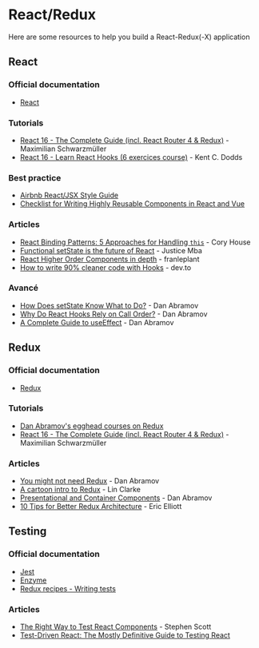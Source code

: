 # React/Redux

Here are some resources to help you build a React-Redux(-X) application

## React

### Official documentation
* [React](https://reactjs.org/docs/hello-world.html)

### Tutorials
* [React 16 - The Complete Guide (incl. React Router 4 & Redux)](https://abbeal.udemy.com/react-the-complete-guide-incl-redux/)  - Maximilian Schwarzmüller
* [React 16 - Learn React Hooks (6 exercices course)](https://github.com/kentcdodds/learn-react-hooks)  - Kent C. Dodds

### Best practice
* [Airbnb React/JSX Style Guide](https://github.com/airbnb/javascript/tree/master/react)
* [Checklist for Writing Highly Reusable Components in React and Vue](https://hackernoon.com/checklist-for-writing-highly-reusable-components-in-react-and-vue-531f963864bd)

### Articles
* [React Binding Patterns: 5 Approaches for Handling `this`](https://medium.freecodecamp.org/react-binding-patterns-5-approaches-for-handling-this-92c651b5af56) - Cory House
* [Functional setState is the future of React](https://medium.freecodecamp.org/functional-setstate-is-the-future-of-react-374f30401b6b) - Justice Mba
* [React Higher Order Components in depth](https://medium.com/@franleplant/react-higher-order-components-in-depth-cf9032ee6c3e) - franleplant
* [How to write 90% cleaner code with Hooks](https://dev.to/aman_singh/how-to-write-90-cleaner-code-with-hooks-1mmj) - dev.to

### Avancé

* [How Does setState Know What to Do?](https://overreacted.io/how-does-setstate-know-what-to-do/) - Dan Abramov
* [Why Do React Hooks Rely on Call Order?](https://overreacted.io/why-do-hooks-rely-on-call-order/) - Dan Abramov
* [A Complete Guide to useEffect](https://overreacted.io/a-complete-guide-to-useeffect/) - Dan Abramov

## Redux

### Official documentation
* [Redux](https://redux.js.org/)

### Tutorials
* [Dan Abramov's egghead courses on Redux](https://egghead.io/instructors/dan-abramov)
* [React 16 - The Complete Guide (incl. React Router 4 & Redux)](https://abbeal.udemy.com/react-the-complete-guide-incl-redux/) - Maximilian Schwarzmüller

### Articles
* [You might not need Redux](https://medium.com/@dan_abramov/you-might-not-need-redux-be46360cf367) - Dan Abramov
* [A cartoon intro to Redux](https://code-cartoons.com/a-cartoon-intro-to-redux-3afb775501a6) - Lin Clarke
* [Presentational and Container Components](https://medium.com/@dan_abramov/smart-and-dumb-components-7ca2f9a7c7d0) - Dan Abramov
* [10 Tips for Better Redux Architecture](https://medium.com/javascript-scene/10-tips-for-better-redux-architecture-69250425af44) - Eric Elliott

## Testing

### Official documentation
* [Jest](https://facebook.github.io/jest/docs/en/getting-started.html)
* [Enzyme](http://airbnb.io/enzyme/)
* [Redux recipes - Writing tests](https://github.com/reduxjs/redux/blob/master/docs/recipes/WritingTests.md)

### Articles
* [The Right Way to Test React Components](https://medium.freecodecamp.org/the-right-way-to-test-react-components-548a4736ab22) - Stephen Scott
* [Test-Driven React: The Mostly Definitive Guide to Testing React](https://www.valentinog.com/blog/test-driven-react/)
